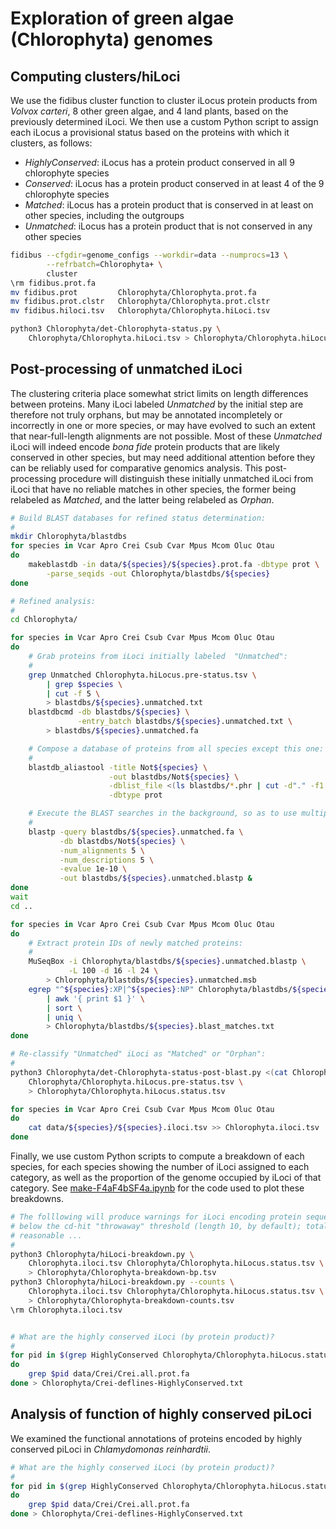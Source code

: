 # Exploration of green algae (Chlorophyta) genomes

## Computing clusters/hiLoci

We use the fidibus cluster function to cluster iLocus protein products from *Volvox carteri*, 8 other green algae, and 4 land plants, based on the previously determined iLoci.
We then use a custom Python script to assign each iLocus a provisional status based on the proteins with which it clusters, as follows:

- *HighlyConserved*: iLocus has a protein product conserved in all 9 chlorophyte species
- *Conserved*: iLocus has a protein product conserved in at least 4 of the 9 chlorophyte species
- *Matched*: iLocus has a protein product that is conserved in at least on other species, including the outgroups
- *Unmatched*: iLocus has a protein product that is not conserved in any other species

```bash
fidibus --cfgdir=genome_configs --workdir=data --numprocs=13 \
        --refrbatch=Chlorophyta+ \
        cluster
\rm fidibus.prot.fa
mv fidibus.prot         Chlorophyta/Chlorophyta.prot.fa
mv fidibus.prot.clstr   Chlorophyta/Chlorophyta.prot.clstr
mv fidibus.hiloci.tsv   Chlorophyta/Chlorophyta.hiLoci.tsv

python3 Chlorophyta/det-Chlorophyta-status.py \
	Chlorophyta/Chlorophyta.hiLoci.tsv > Chlorophyta/Chlorophyta.hiLocus.pre-status.tsv
```

## Post-processing of unmatched iLoci

The clustering criteria place somewhat strict limits on length differences between proteins.
Many iLoci labeled *Unmatched* by the initial step are therefore not truly orphans, but may be annotated incompletely or incorrectly in one or more species, or may have evolved to such an extent that near-full-length alignments are not possible.
Most of these *Unmatched* iLoci will indeed encode *bona fide* protein products that are likely conserved in other species, but may need additional attention before they can be reliably used for comparative genomics analysis.
This post-processing procedure will distinguish these initially unmatched iLoci from iLoci that have no reliable matches in other species, the former being relabeled as *Matched*, and the latter being relabeled as *Orphan*.

```bash
# Build BLAST databases for refined status determination:
#
mkdir Chlorophyta/blastdbs
for species in Vcar Apro Crei Csub Cvar Mpus Mcom Oluc Otau
do
    makeblastdb -in data/${species}/${species}.prot.fa -dbtype prot \
		-parse_seqids -out Chlorophyta/blastdbs/${species}
done

# Refined analysis:
#
cd Chlorophyta/

for species in Vcar Apro Crei Csub Cvar Mpus Mcom Oluc Otau
do
    # Grab proteins from iLoci initially labeled  "Unmatched":
    #
    grep Unmatched Chlorophyta.hiLocus.pre-status.tsv \
        | grep $species \
        | cut -f 5 \
        > blastdbs/${species}.unmatched.txt
    blastdbcmd -db blastdbs/${species} \
               -entry_batch blastdbs/${species}.unmatched.txt \
        > blastdbs/${species}.unmatched.fa

    # Compose a database of proteins from all species except this one:
    #
    blastdb_aliastool -title Not${species} \
                      -out blastdbs/Not${species} \
                      -dblist_file <(ls blastdbs/*.phr | cut -d"." -f1 | grep -v $species) \
                      -dbtype prot

    # Execute the BLAST searches in the background, so as to use multiple processors:
    #
    blastp -query blastdbs/${species}.unmatched.fa \
           -db blastdbs/Not${species} \
           -num_alignments 5 \
           -num_descriptions 5 \
           -evalue 1e-10 \
           -out blastdbs/${species}.unmatched.blastp &
done
wait
cd ..

for species in Vcar Apro Crei Csub Cvar Mpus Mcom Oluc Otau
do
    # Extract protein IDs of newly matched proteins:
    #
    MuSeqBox -i Chlorophyta/blastdbs/${species}.unmatched.blastp \
             -L 100 -d 16 -l 24 \
        > Chlorophyta/blastdbs/${species}.unmatched.msb
    egrep "^${species}:XP|^${species}:NP" Chlorophyta/blastdbs/${species}.unmatched.msb \
        | awk '{ print $1 }' \
        | sort \
        | uniq \
        > Chlorophyta/blastdbs/${species}.blast_matches.txt
done

# Re-classify "Unmatched" iLoci as "Matched" or "Orphan":
#
python3 Chlorophyta/det-Chlorophyta-status-post-blast.py <(cat Chlorophyta/blastdbs/*.blast_matches.txt) \
    Chlorophyta/Chlorophyta.hiLocus.pre-status.tsv \
    > Chlorophyta/Chlorophyta.hiLocus.status.tsv

for species in Vcar Apro Crei Csub Cvar Mpus Mcom Oluc Otau
do
	cat data/${species}/${species}.iloci.tsv >> Chlorophyta.iloci.tsv
done
```

Finally, we use custom Python scripts to compute a breakdown of each species, for each species showing the number of iLoci assigned to each category, as well as the proportion of the genome occupied by iLoci of that category.
See [make-F4aF4bSF4a.ipynb](make-F4aF4bSF4a.ipynb) for the code used to plot these breakdowns.

```bash
# The folllowing will produce warnings for iLoci encoding protein sequences
# below the cd-hit "throwaway" threshold (length 10, by default); totally
# reasonable ...
#
python3 Chlorophyta/hiLoci-breakdown.py \
    Chlorophyta.iloci.tsv Chlorophyta/Chlorophyta.hiLocus.status.tsv \
    > Chlorophyta/Chlorophyta-breakdown-bp.tsv
python3 Chlorophyta/hiLoci-breakdown.py --counts \
    Chlorophyta.iloci.tsv Chlorophyta/Chlorophyta.hiLocus.status.tsv \
    > Chlorophyta/Chlorophyta-breakdown-counts.tsv
\rm Chlorophyta.iloci.tsv


# What are the highly conserved iLoci (by protein product)?
#
for pid in $(grep HighlyConserved Chlorophyta/Chlorophyta.hiLocus.status.tsv | grep Crei | cut -f 5)
do
    grep $pid data/Crei/Crei.all.prot.fa
done > Chlorophyta/Crei-deflines-HighlyConserved.txt
```

## Analysis of function of highly conserved piLoci

We examined the functional annotations of proteins encoded by highly conserved piLoci in *Chlamydomonas reinhardtii*.

```bash
# What are the highly conserved iLoci (by protein product)?
#
for pid in $(grep HighlyConserved Chlorophyta/Chlorophyta.hiLocus.status.tsv | grep Crei | cut -f 5)
do
    grep $pid data/Crei/Crei.all.prot.fa
done > Chlorophyta/Crei-deflines-HighlyConserved.txt
```
